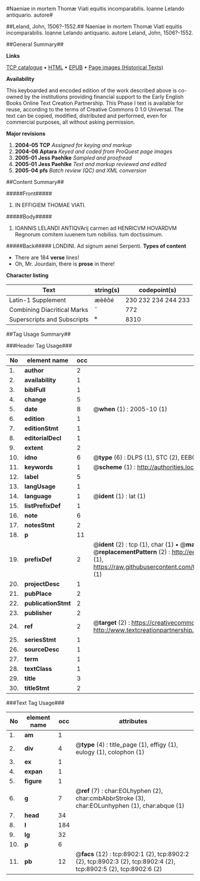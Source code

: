 #Naeniae in mortem Thomæ Viati equitis incomparabilis. Ioanne Lelando antiquario. autore#

##Leland, John, 1506?-1552.##
Naeniae in mortem Thomæ Viati equitis incomparabilis. Ioanne Lelando antiquario. autore
Leland, John, 1506?-1552.

##General Summary##

**Links**

[TCP catalogue](http://www.ota.ox.ac.uk/tcp/)  • 
[HTML](http://tei.it.ox.ac.uk/tcp/Texts-HTML/free/A05/A05301.html)  • 
[EPUB](http://tei.it.ox.ac.uk/tcp/Texts-EPUB/free/A05/A05301.epub) • 
[Page images (Historical Texts)](https://data.historicaltexts.jisc.ac.uk/view?pubId=eebo-99844115e&pageId=eebo-99844115e-8902-1)

**Availability**

This keyboarded and encoded edition of the
	       work described above is co-owned by the institutions
	       providing financial support to the Early English Books
	       Online Text Creation Partnership. This Phase I text is
	       available for reuse, according to the terms of Creative
	       Commons 0 1.0 Universal. The text can be copied,
	       modified, distributed and performed, even for
	       commercial purposes, all without asking permission.

**Major revisions**

1. __2004-05__ __TCP__ *Assigned for keying and markup*
1. __2004-06__ __Aptara__ *Keyed and coded from ProQuest page images*
1. __2005-01__ __Jess Paehlke__ *Sampled and proofread*
1. __2005-01__ __Jess Paehlke__ *Text and markup reviewed and edited*
1. __2005-04__ __pfs__ *Batch review (QC) and XML conversion*

##Content Summary##

#####Front#####

1. IN EFFIGIEM THOMAE
VIATI.

#####Body#####

1. IOANNIS LELANDI ANTIQVArij carmen ad HENRICVM HOVARDVM Regnorum
comitem iuuenem tum nobiliss.
tum doctissimum.

#####Back#####
LONDINI.
Ad signum aenei Serpenti.
**Types of content**

  * There are 184 **verse** lines!
  * Oh, Mr. Jourdain, there is **prose** in there!

**Character listing**


|Text|string(s)|codepoint(s)|
|---|---|---|
|Latin-1 Supplement|æèêôé|230 232 234 244 233|
|Combining             Diacritical Marks|̄|772|
|Superscripts             and Subscripts|⁶|8310|

##Tag Usage Summary##

###Header Tag Usage###

|No|element name|occ|attributes|
|---|---|---|---|
|1.|__author__|2||
|2.|__availability__|1||
|3.|__biblFull__|1||
|4.|__change__|5||
|5.|__date__|8| @__when__ (1) : 2005-10 (1)|
|6.|__edition__|1||
|7.|__editionStmt__|1||
|8.|__editorialDecl__|1||
|9.|__extent__|2||
|10.|__idno__|6| @__type__ (6) : DLPS (1), STC (2), EEBO-CITATION (1), PROQUEST (1), VID (1)|
|11.|__keywords__|1| @__scheme__ (1) : http://authorities.loc.gov/ (1)|
|12.|__label__|5||
|13.|__langUsage__|1||
|14.|__language__|1| @__ident__ (1) : lat (1)|
|15.|__listPrefixDef__|1||
|16.|__note__|6||
|17.|__notesStmt__|2||
|18.|__p__|11||
|19.|__prefixDef__|2| @__ident__ (2) : tcp (1), char (1)  •  @__matchPattern__ (2) : ([0-9\-]+):([0-9IVX]+) (1), (.+) (1)  •  @__replacementPattern__ (2) : http://eebo.chadwyck.com/downloadtiff?vid=$1&page=$2 (1), https://raw.githubusercontent.com/textcreationpartnership/Texts/master/tcpchars.xml#$1 (1)|
|20.|__projectDesc__|1||
|21.|__pubPlace__|2||
|22.|__publicationStmt__|2||
|23.|__publisher__|2||
|24.|__ref__|2| @__target__ (2) : https://creativecommons.org/publicdomain/zero/1.0/ (1), http://www.textcreationpartnership.org/docs/. (1)|
|25.|__seriesStmt__|1||
|26.|__sourceDesc__|1||
|27.|__term__|1||
|28.|__textClass__|1||
|29.|__title__|3||
|30.|__titleStmt__|2||


###Text Tag Usage###

|No|element name|occ|attributes|
|---|---|---|---|
|1.|__am__|1||
|2.|__div__|4| @__type__ (4) : title_page (1), effigy (1), eulogy (1), colophon (1)|
|3.|__ex__|1||
|4.|__expan__|1||
|5.|__figure__|1||
|6.|__g__|7| @__ref__ (7) : char:EOLhyphen (2), char:cmbAbbrStroke (3), char:EOLunhyphen (1), char:abque (1)|
|7.|__head__|34||
|8.|__l__|184||
|9.|__lg__|32||
|10.|__p__|6||
|11.|__pb__|12| @__facs__ (12) : tcp:8902:1 (2), tcp:8902:2 (2), tcp:8902:3 (2), tcp:8902:4 (2), tcp:8902:5 (2), tcp:8902:6 (2)|
